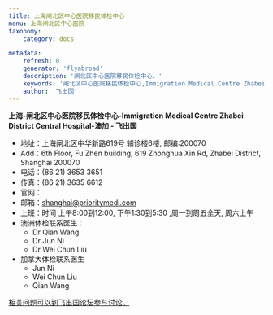 ```yaml
---
title: 上海闸北区中心医院移民体检中心
menu: 上海闸北区中心医院
taxonomy:
    category: docs

metadata:
    refresh: 0
    generator: 'flyabroad'
    description: '闸北区中心医院移民体检中心。'
    keywords: '闸北区中心医院移民体检中心,Immigration Medical Centre Zhabei District Central Hospital,澳加'
    author: '飞出国'
---
```


**上海-闸北区中心医院移民体检中心-Immigration Medical Centre Zhabei District Central Hospital-澳加 - 飞出国**

- 地址：上海闸北区中华新路619号 辅诊楼6楼, 邮编:200070
- Add：6th Floor, Fu Zhen building, 619 Zhonghua Xin Rd, Zhabei District, Shanghai 200070
- 电话：(86 21) 3653 3651
- 传真：(86 21) 3635 6612
- 官网：[]()
- 邮箱：shanghai@prioritymedi.com
- 上班：时间 上午8:00到12:00, 下午1:30到5:30 ,周一到周五全天, 周六上午
- 澳洲体检联系医生：
	- Dr Qian Wang
	- Dr Jun Ni
	- Dr Wei Chun Liu
- 加拿大体检联系医生
	- Jun Ni 
	- Wei Chun Liu
	- Qian Wang

[相关问题可以到飞出国论坛参与讨论。](http://bbs.fcgvisa.com/t/3362?target=_blank)